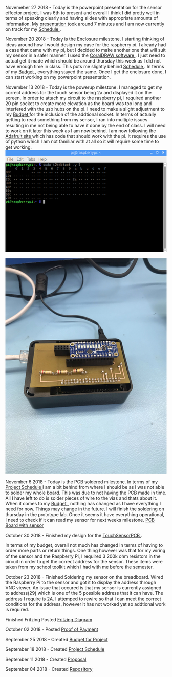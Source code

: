 Novemeber 27 2018 -
Today is the powerpoint presentation for the sensor effector project. I was 6th to present and overall I think I did pretty well in terms of speaking clearly and having slides with appropriate amounts of information. My <a href = "https://github.com/JuanRodriguez19/SensorEffector/blob/master/Documentation/SensorEffector Project.pptx">presentation </a> took around 7 minutes and I am now currently on track for my  <a href = "https://github.com/JuanRodriguez19/SensorEffector/blob/master/Documentation/Power%20Switch%20Project%20Schedule.pdf ">Schedule </a>.


November 20 2018 - 
Today is the Enclosure milestone. I starting thinking of ideas around how I would design my case for the raspberry pi. I already had a case that came with my pi, but I decided to make another one that will suit my sensor in a safer manner. I used the <a href = "https://github.com/JuanRodriguez19/SensorEffector/blob/master/Documentation/Pi2CaseX6.pdf">CoralDRAW software </a>. I just need to actual get it made which should be around thursday this week as I did not have enough time in class. This puts me slightly behind <a href = "https://github.com/JuanRodriguez19/SensorEffector/blob/master/Documentation/Power%20Switch%20Project%20Schedule.pdf ">Schedule </a>. In terms of my <a href = "https://github.com/JuanRodriguez19/SensorEffector/blob/master/Documentation/PowerSwitchBudget.pdf">Budget </a>, everything stayed the same. Once I get the enclosure done, I can start working on my powerpoint presentation.

November 13 2018 -
Today is the powerup milestone. I managed to get my correct address for the touch sensor being 2a and displayed it on the screen. In order to attach my circuit to the raspberry pi, I required another 20 pin socket to create more elevation as the board was too long and interfered with the usb hubs on the pi. I need to make a slight adjustment to my <a href = "https://github.com/JuanRodriguez19/SensorEffector/blob/master/Documentation/PowerSwitchBudget.pdf">Budget </a> for the inclusion of the addtional socket. In terms of actually getting to read something from my sensor, I ran into multiple issues resulting in me not being able to have it done by the end of class. I will need to work on it later this week as I am now behind. I am now following the
<a href ="https://learn.adafruit.com/adafruit-cap1188-breakout/python-circuitpython#"> Adafruit site </a> which has code that should work with the pi. It requires the use of python which I am not familiar with at all so it will require some time to get working.<br>
![Sensor Address](https://github.com/JuanRodriguez19/SensorEffector/blob/master/Documentation/Capture.PNG)<br>
<br>![PCB Hardware](https://github.com/JuanRodriguez19/SensorEffector/blob/master/Documentation/IMG_0910.jpg)<br>


November 6 2018 - 
Today is the PCB soldered milestone. In terms of my <a href = "https://github.com/JuanRodriguez19/SensorEffector/blob/master/Documentation/Power%20Switch%20Project%20Schedule.pdf ">Project Schedule </a> I am a bit behind from where I should be as I was not able to solder my whole board. This was due to not having the PCB made in time.
All I have left to do is solder pieces of wire to the vias and thats about it. When it comes to my <a href = "https://github.com/JuanRodriguez19/SensorEffector/blob/master/Documentation/PowerSwitchBudget.pdf">Budget </a>, nothing has changed as I have everything I need for now. Things may change in the future. I will finish the soldering on thursday in the prototype lab.
Once it seems it have everything operational, I need to check if it can read my sensor for next weeks milestone. 
<a href = "https://github.com/JuanRodriguez19/SensorEffector/blob/master/Documentation/PCB.PNG">PCB Board with sensor</a>

October 30 2018 -
Finished my design for the <a href = "https://github.com/JuanRodriguez19/SensorEffector/blob/master/Documentation/TouchSensor_pcb.png">TouchSensorPCB </a>.

In terms of my budget, overall not much has changed in terms of having to order more parts or return things. One thing however was that for my wiring of the sensor and the Raspberry Pi, I required 3 200k ohm resistors in the circuit in order to get the correct address for the sensor. These items were taken from my school toolkit which I had with me before the semester.



October 23 2018 -
Finished Soldering my sensor on the breadboard.
Wired the Raspberry Pi to the sensor and got it to display the address through VNC viewer.
An issue that occured is that my sensor is currently assigned to address(29) which is one of the 5 possible address that it can have. The address I require is 2A.
I attemped to rewire so that I can meet the correct conditions for the address, however it has not worked yet so addtional work is required.

Finished Fritzing
Posted <a href = "https://github.com/JuanRodriguez19/SensorEffector/blob/master/Documentation/TouchSensor_bb.png"> Fritzing Diagram </a>



October 02 2018 -
Posted <a href = "https://github.com/JuanRodriguez19/SensorEffector/blob/master/Documentation/Proof%20of%20Payment.pdf">Proof of Payment </a>


September 25 2018 -
Created <a href = "https://github.com/JuanRodriguez19/SensorEffector/blob/master/Documentation/PowerSwitchBudget.pdf">Budget for Project </a>


September 18 2018 -
Created <a href = "https://github.com/JuanRodriguez19/SensorEffector/blob/master/Documentation/Power%20Switch%20Project%20Schedule.pdf ">Project Schedule </a>


September 11 2018 -
Created <a href = "https://github.com/JuanRodriguez19/SensorEffector/blob/master/Documentation/Proposal.pdf ">Proposal </a>


September 04 2018 - 
Created <a href = "https://github.com/JuanRodriguez19/SensorEffector.git ">Repository </a>  


